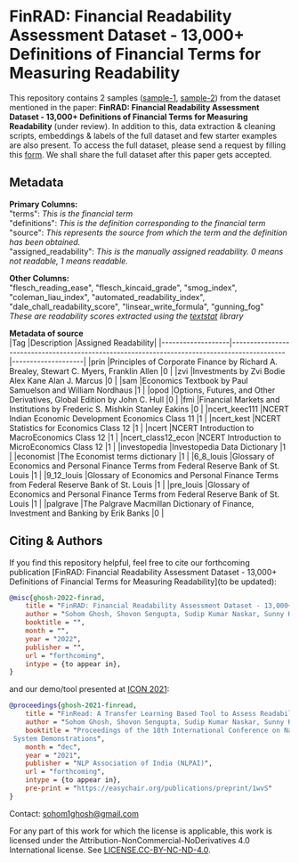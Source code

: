 # FinRAD: Financial Readability Assessment Dataset - 13,000+ Definitions of Financial Terms for Measuring Readability

This repository contains 2 samples ([sample-1](https://github.com/sohomghosh/FinRAD_Financial_Readability_Assessment_Dataset/blob/main/data_sample_500.csv), [sample-2](https://github.com/sohomghosh/FinRAD_Financial_Readability_Assessment_Dataset/blob/main/data_sample_1500.csv)) from the dataset mentioned in the paper: **FinRAD: Financial Readability Assessment Dataset - 13,000+ Definitions of Financial Terms for Measuring Readability** (under review).
In addition to this, data extraction & cleaning scripts, embeddings & labels of the full dataset and few starter examples are also present. To access the full dataset, please send a request by filling this [form](https://forms.gle/hze6qSPc84kuY3McA). We shall share the full dataset after this paper gets accepted.

## Metadata
**Primary Columns:** <br>
"terms": _This is the financial term_ <br>
"definitions": _This is the definition corresponding to the financial term_ <br>
"source": _This represents the source from which the term and the definition has been obtained._ <br>
"assigned_readability": _This is the manually assigned readability. 0 means not readable, 1 means readable._<br>

**Other Columns:** <br>
"flesch_reading_ease",	"flesch_kincaid_grade",	"smog_index",	"coleman_liau_index",	"automated_readability_index",	"dale_chall_readability_score",	"linsear_write_formula",	"gunning_fog"<br>
_These are readability scores extracted using the [textstat](https://pypi.org/project/textstat/) library_

**Metadata of source**<br>
|Tag                |Description                                                                                  |Assigned Readability|
|-------------------|---------------------------------------------------------------------------------------------|--------------------|
|prin               |Principles of Corporate Finance by Richard A. Brealey, Stewart C. Myers, Franklin Allen  |0                   |
|zvi                |Investments by Zvi Bodie Alex Kane Alan J. Marcus                                        |0                   |
|sam                |Economics Textbook by Paul Samuelson and William Nordhaus                                |1                   |
|opod               |Options, Futures, and Other Derivatives, Global Edition by John C. Hull                  |0                   |
|fmi                |Financial Markets and Institutions by Frederic S. Mishkin Stanley Eakins                 |0                   |
|ncert_keec111      |NCERT Indian Economic Development Economics Class 11                                     |1                   |
|ncert_kest         |NCERT Statistics for Economics Class 12                                                  |1                   |
|ncert              |NCERT Introduction to MacroEconomics Class 12                                            |1                   |
|ncert_class12_econ |NCERT Introduction to MicroEconomics Class 12                                            |1                   |
|investopedia       |Investopedia Data Dictionary                                                             |1                   |
|economist          |The Economist terms dictionary                                                           |1                   |
|6_8_louis          |Glossary of Economics and Personal Finance Terms from Federal Reserve Bank of St. Louis  |1                   |
|9_12_louis         |Glossary of Economics and Personal Finance Terms from Federal Reserve Bank of St. Louis  |1                   |
|pre_louis          |Glossary of Economics and Personal Finance Terms from Federal Reserve Bank of St. Louis  |1                   |
|palgrave           |The Palgrave Macmillan Dictionary of Finance, Investment and Banking by Erik Banks       |0                   |       

## Citing & Authors
If you find this repository helpful, feel free to cite our forthcoming publication [FinRAD: Financial Readability Assessment Dataset - 13,000+ Definitions of Financial Terms for Measuring Readability](to be updated):
```bibtex 
@misc{ghosh-2022-finrad,
    title = "FinRAD: Financial Readability Assessment Dataset - 13,000+ Definitions of Financial Terms for Measuring Readability",
    author = "Sohom Ghosh, Shovon Sengupta, Sudip Kumar Naskar, Sunny Kumar Singh",
    booktitle = "",
    month = "",
    year = "2022",
    publisher = "",
    url = "forthcoming",
    intype = {to appear in},
}
```
and our demo/tool presented at [ICON 2021](http://icon2021.nits.ac.in/coloc_events.html):
```bibtex 
@proceedings{ghosh-2021-finread,
    title = "FinRead: A Transfer Learning Based Tool to Assess Readability of Definitions of Financial Terms",
    author = "Sohom Ghosh, Shovon Sengupta, Sudip Kumar Naskar, Sunny Kumar Singh",
    booktitle = "Proceedings of the 18th International Conference on Natural Language Processing (ICON) : 
 System Demonstrations",
    month = "dec",
    year = "2021",
    publisher = "NLP Association of India (NLPAI)",
    url = "forthcoming",
    intype = {to appear in},
    pre-print = "https://easychair.org/publications/preprint/1wvS"
}
```




Contact: sohom1ghosh@gmail.com



For any part of this work for which the license is applicable, this work is licensed under the Attribution-NonCommercial-NoDerivatives 4.0 International license. See [LICENSE.CC-BY-NC-ND-4.0](https://github.com/sohomghosh/FinRAD_Financial_Readability_Assessment_Dataset/blob/main/LICENSE).

